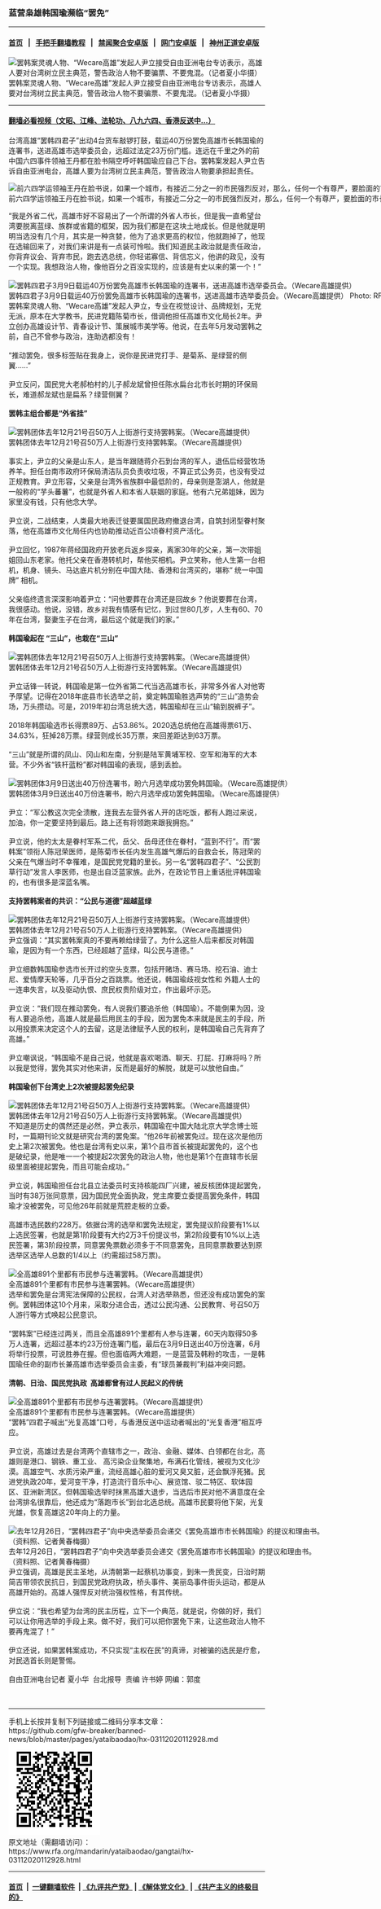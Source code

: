### 蓝营枭雄韩国瑜濒临“罢免”
------------------------

#### [首页](https://github.com/gfw-breaker/banned-news/blob/master/README.md) &nbsp;&nbsp;|&nbsp;&nbsp; [手把手翻墙教程](https://github.com/gfw-breaker/guides/wiki) &nbsp;&nbsp;|&nbsp;&nbsp; [禁闻聚合安卓版](https://github.com/gfw-breaker/bn-android) &nbsp;&nbsp;|&nbsp;&nbsp; [网门安卓版](https://github.com/oGate2/oGate) &nbsp;&nbsp;|&nbsp;&nbsp; [神州正道安卓版](https://github.com/SzzdOgate/update) 



<div id="headerimg">
 <img alt="罢韩案灵魂人物、“Wecare高雄”发起人尹立接受自由亚洲电台专访表示，高雄人要对台湾树立民主典范，警告政治人物不要骗票、不要鬼混。（记者夏小华摄）" src="https://www.rfa.org/mandarin/yataibaodao/gangtai/hx-03112020112928.html/5c397acb4e00.jpg/@@images/2aa9e663-8f55-4a7c-a4f5-eb2cae665ac1.jpeg" title="罢韩案灵魂人物、“Wecare高雄”发起人尹立接受自由亚洲电台专访表示，高雄人要对台湾树立民主典范，警告政治人物不要骗票、不要鬼混。（记者夏小华摄）"/>
 <div id="headerimgcontents">
  <div id="headerimgcaption">
   <span>
    罢韩案灵魂人物、“Wecare高雄”发起人尹立接受自由亚洲电台专访表示，高雄人要对台湾树立民主典范，警告政治人物不要骗票、不要鬼混。（记者夏小华摄）
   </span>
   <!-- zoomattribute -->
  </div>
  <!-- headerimgcaption -->
 </div>
 <!-- headerimagecontents -->
</div>

<hr/>


#### [翻墙必看视频（文昭、江峰、法轮功、八九六四、香港反送中...）](https://github.com/gfw-breaker/banned-news/blob/master/pages/link3.md)

<div id="storytext">
 <div>
  <div class="slot_header">
  </div>
 </div>
 <p>
  台湾高雄“罢韩四君子”出动4台货车敲锣打鼓，载运40万份罢免高雄市长韩国瑜的连署书，送进高雄市选举委员会，远超过法定23万份门槛。连远在千里之外的前中国六四事件领袖王丹都在脸书隔空呼吁韩国瑜应自己下台。罢韩案发起人尹立告诉自由亚洲电台，高雄人要为台湾树立民主典范，警告政治人物要承担起责任。
 </p>
 <p>
  <div class="image-inline captioned" style="width:1500px;">
   <div style="width:1500px;">
    <img alt="前六四学运领袖王丹在脸书说，如果一个城市，有接近二分之一的市民强烈反对，那么，任何一个有尊严，要脸面的市长，都应当主动辞职。（王丹脸书）" src="https://www.rfa.org/mandarin/yataibaodao/gangtai/hx-03112020112928.html/10.jpg" title="前六四学运领袖王丹在脸书说，如果一个城市，有接近二分之一的市民强烈反对，那么，任何一个有尊严，要脸面的市长，都应当主动辞职。（王丹脸书）"/>
   </div>
   <div class="image-caption">
    <span style="width:1500px;">
     前六四学运领袖王丹在脸书说，如果一个城市，有接近二分之一的市民强烈反对，那么，任何一个有尊严，要脸面的市长，都应当主动辞职。（王丹脸书）
    </span>
    <span class="copyright">
    </span>
   </div>
  </div>
 </p>
 <div>
 </div>
 <div>
 </div>
 <div>
  “我是外省二代，高雄市好不容易出了一个所谓的外省人市长，但是我一直希望台湾要脱离蓝绿、族群或省籍的框架，因为我们都是在这块土地成长。但是他就是明明当选没有几个月，其实是一种贪婪，他为了追求更高的权位，他就跑掉了，他现在选输回来了，对我们来讲是有一点装可怜啦。我们知道民主政治就是责任政治，你背弃议会、背弃市民，跑去选总统，你轻诺寡信、背信忘义，他讲的政见，没有一个实现。我想政治人物，像他百分之百没实现的，应该是有史以来的第一个！”
 </div>
 <div>
  <br/>
  <div class="image-inline captioned" style="width:1280px;">
   <div style="width:1280px;">
    <img alt="罢韩四君子3月9日载运40万份罢免高雄市长韩国瑜的连署书，送进高雄市选举委员会。（Wecare高雄提供）" src="https://www.rfa.org/mandarin/yataibaodao/gangtai/hx-03112020112928.html/4e8c4e8c.jpg" title="罢韩四君子3月9日载运40万份罢免高雄市长韩国瑜的连署书，送进高雄市选举委员会。（Wecare高雄提供）"/>
   </div>
   <div class="image-caption">
    <span style="width:1280px;">
     罢韩四君子3月9日载运40万份罢免高雄市长韩国瑜的连署书，送进高雄市选举委员会。（Wecare高雄提供）
    </span>
    <span class="copyright">
     Photo: RFA
    </span>
   </div>
  </div>
 </div>
 <div>
  罢韩案灵魂人物、“Wecare高雄”发起人尹立，专业在视觉设计、品牌规划，无党无派，原本在大学教书，民进党籍陈菊市长，借调他担任高雄市文化局长2年。尹立创办高雄设计节、青春设计节、策展城市美学等。他说，在去年5月发动罢韩之前，自己不曾参与政治，连助选都没有！
  <br/>
  <br/>
  “推动罢免，很多标签贴在我身上，说你是民进党打手、是菊系、是绿营的侧翼……”
  <br/>
  <br/>
  尹立反问，国民党大老郝柏村的儿子郝龙斌曾担任陈水扁台北市长时期的环保局长，难道郝龙斌也是扁系？绿营侧翼？
  <br/>
  <b>
   <br/>
   罢韩主组合都是“外省挂”
  </b>
 </div>
 <div>
  <b>
  </b>
  <br/>
  <div class="image-inline captioned" style="width:960px;">
   <div style="width:960px;">
    <img alt="罢韩团体去年12月21号召50万人上街游行支持罢韩案。（Wecare高雄提供）" src="https://www.rfa.org/mandarin/yataibaodao/gangtai/hx-03112020112928.html/4e09.jpg" title="罢韩团体去年12月21号召50万人上街游行支持罢韩案。（Wecare高雄提供）"/>
   </div>
   <div class="image-caption">
    <span style="width:960px;">
     罢韩团体去年12月21号召50万人上街游行支持罢韩案。（Wecare高雄提供）
    </span>
    <span class="copyright">
    </span>
   </div>
  </div>
  <br/>
  事实上，尹立的父亲是山东人，是当年跟随蒋介石到台湾的军人，退伍后经营牧场养羊。担任台南市政府环保局清洁队员负责收垃圾，不算正式公务员，也没有受过正规教育。尹立形容，父亲是台湾外省族群中最低阶的，母亲则是澎湖人，他就是一般称的“芋头蕃薯”，也就是外省人和本省人联姻的家庭。他有六兄弟姐妹，因为家里没有钱，只有他念大学。
  <br/>
  <br/>
  尹立说，二战结束，人类最大地表迁徙要属国民政府撤退台湾，自筑封闭型眷村聚落，他在高雄市文化局任内也协助推动近百公顷眷村资产活化。
  <br/>
  <br/>
  尹立回忆，1987年蒋经国政府开放老兵返乡探亲，离家30年的父亲，第一次带姐姐回山东老家。他托父亲在香港转机时，帮他买相机。尹立笑称，他人生第一台相机，机身、镜头、马达底片机分别在中国大陆、香港和台湾买的，堪称“ 统一中国牌” 相机。
  <br/>
  <br/>
  父亲临终遗言深深影响着尹立：“问他要葬在台湾还是回故乡？他说要葬在台湾，我很感动。他说，没错，故乡对我有情感有记忆，到过世80几岁，人生有60、70年在台湾，娶妻生子在台湾，最后这个就是我们的家。”
  <br/>
  <br/>
  <b>
   韩国瑜起在 “三山”，也栽在“三山”
  </b>
 </div>
 <div>
  <b>
  </b>
  <br/>
  <div class="image-inline captioned" style="width:960px;">
   <div style="width:960px;">
    <img alt="罢韩团体去年12月21号召50万人上街游行支持罢韩案。（Wecare高雄提供）" src="https://www.rfa.org/mandarin/yataibaodao/gangtai/hx-03112020112928.html/56db.jpg" title="罢韩团体去年12月21号召50万人上街游行支持罢韩案。（Wecare高雄提供）"/>
   </div>
   <div class="image-caption">
    <span style="width:960px;">
     罢韩团体去年12月21号召50万人上街游行支持罢韩案。（Wecare高雄提供）
    </span>
    <span class="copyright">
    </span>
   </div>
  </div>
  <br/>
  尹立话锋一转说，韩国瑜是第一位外省第二代当选高雄市长，非常多外省人对他寄予厚望。记得在2018年底县市长选举之前，奠定韩国瑜胜选声势的“三山”造势会场，万头攒动。可是，2019年初台湾总统大选，韩国瑜却在三山“输到脱裤子”。
  <br/>
  <br/>
  2018年韩国瑜选市长得票89万、占53.86%。2020选总统他在高雄得票61万、34.63%，狂掉28万票。绿营则成长35万票，来回差距达到63万票。
  <br/>
  <br/>
  “三山”就是所谓的凤山、冈山和左南，分别是陆军黄埔军校、空军和海军的大本营。不少外省“铁杆蓝粉”都对韩国瑜的表现，感到丢脸。
 </div>
 <div>
  <br/>
  <div class="image-inline captioned" style="width:808px;">
   <div style="width:808px;">
    <img alt="罢韩团体3月9日送出40万份连署书，盼六月选举成功罢免韩国瑜。（Wecare高雄提供）" src="https://www.rfa.org/mandarin/yataibaodao/gangtai/hx-03112020112928.html/11.jpg" title="罢韩团体3月9日送出40万份连署书，盼六月选举成功罢免韩国瑜。（Wecare高雄提供）"/>
   </div>
   <div class="image-caption">
    <span style="width:808px;">
     罢韩团体3月9日送出40万份连署书，盼六月选举成功罢免韩国瑜。（Wecare高雄提供）
    </span>
    <span class="copyright">
    </span>
   </div>
  </div>
  <br/>
  尹立：“军公教这次完全溃散，连我去左营外省人开的店吃饭，都有人跑过来说，加油，你一定要坚持到最后。路上还有将领跑来跟我拥抱。”
  <br/>
  <br/>
  尹立说，他的太太是眷村军系二代，岳父、岳母还住在眷村，“蓝到不行”。而“罢韩案”领衔人陈冠荣医师，是陈菊市长任内发生高雄气爆后的自救会长，陈冠荣的父亲在气爆当时不幸罹难，是国民党党籍的里长。另一名“罢韩四君子”、“公民割草行动”发言人李医师，也是出自泛蓝家族。此外，在政论节目上重话批评韩国瑜的，也有很多是深蓝名嘴。
  <br/>
  <br/>
  <b>
   支持罢韩案者的共识：“公民与道德”超越蓝绿
  </b>
 </div>
 <div>
  <b>
  </b>
  <br/>
  <div class="image-inline captioned" style="width:1280px;">
   <div style="width:1280px;">
    <img alt="罢韩团体去年12月21号召50万人上街游行支持罢韩案。（Wecare高雄提供）" src="https://www.rfa.org/mandarin/yataibaodao/gangtai/hx-03112020112928.html/4e94.jpg" title="罢韩团体去年12月21号召50万人上街游行支持罢韩案。（Wecare高雄提供）"/>
   </div>
   <div class="image-caption">
    <span style="width:1280px;">
     罢韩团体去年12月21号召50万人上街游行支持罢韩案。（Wecare高雄提供）
    </span>
    <span class="copyright">
    </span>
   </div>
  </div>
 </div>
 <div>
  尹立强调：“其实罢韩案真的不要再赖给绿营了。为什么这些人后来都反对韩国瑜，是因为有一个东西，已经超越了蓝绿，叫公民与道德。”
  <br/>
  <br/>
  尹立细数韩国瑜参选市长开过的空头支票，包括开赌场、赛马场、挖石油、迪士尼、爱情摩天轮等，几乎百分之百跳票。他还说，韩国瑜歧视女性和 外籍人士的一连串失言，以及驱动仇恨、庶民权贵阶级对立，作出最坏示范。
  <br/>
  <br/>
  尹立说：“我们现在推动罢免，有人说我们要追杀他（韩国瑜）。不能倒果为因，没有人要追杀他，高雄人就是最后用民主的手段，因为罢免本来就是民主的手段，所以用投票来决定这个人的去留，这是法律赋予人民的权利，是韩国瑜自己先背弃了高雄。”
  <br/>
  <br/>
  尹立嘲讽说，“韩国瑜不是自己说，他就是喜欢喝酒、聊天、打屁、打麻将吗？所以我是觉得，罢免其实对他来讲，反而是最好的解脱，就是可以放他自由。”
  <br/>
  <br/>
  <b>
   韩国瑜创下台湾史上2次被提起罢免纪录
  </b>
 </div>
 <div>
  <b>
  </b>
  <br/>
  <div class="image-inline captioned" style="width:878px;">
   <div style="width:878px;">
    <img alt="罢韩团体去年12月21号召50万人上街游行支持罢韩案。（Wecare高雄提供）" src="https://www.rfa.org/mandarin/yataibaodao/gangtai/hx-03112020112928.html/516d516d.jpg" title="罢韩团体去年12月21号召50万人上街游行支持罢韩案。（Wecare高雄提供）"/>
   </div>
   <div class="image-caption">
    <span style="width:878px;">
     罢韩团体去年12月21号召50万人上街游行支持罢韩案。（Wecare高雄提供）
    </span>
    <span class="copyright">
    </span>
   </div>
  </div>
 </div>
 <div>
  不知道是历史的偶然还是必然，尹立表示，韩国瑜在中国大陆北京大学念博士班时，一篇期刊论文就是研究台湾的罢免案。“他26年前被罢免过。现在这次是他历史上第2次被罢免。他也是台湾有史以来，第1个县市首长被提起罢免的，这个也是破纪录，他是唯一一个被提起2次罢免的政治人物，他也是第1个在直辖市长层级里面被提起罢免，而且可能会成功。”
  <br/>
  <br/>
  尹立说，韩国瑜担任台北县立法委员时支持核能四厂兴建，被反核团体提起罢免，当时有38万张同意票，因为国民党全面执政，党主席要立委提高罢免条件，韩国瑜才没被罢免，可见他26年前就是荒腔走板的立委。
  <br/>
  <br/>
  高雄市选民数约228万。依据台湾的选举和罢免法规定，罢免提议阶段要有1%以上选民签署，也就是第1阶段要有大约2万3千份提议书，第2阶段要有10%以上选民签署，第3阶段投票，同意罢免票数必须多于不同意罢免，且同意票数要达到原选举区选举人总数的1/4以上（约需超过58万票)。
 </div>
 <div>
  <br/>
  <div class="image-inline captioned" style="width:918px;">
   <div style="width:918px;">
    <img alt="全高雄891个里都有市民参与连署罢韩。（Wecare高雄提供）" src="https://www.rfa.org/mandarin/yataibaodao/gangtai/hx-03112020112928.html/4e034e03.jpg" title="全高雄891个里都有市民参与连署罢韩。（Wecare高雄提供）"/>
   </div>
   <div class="image-caption">
    <span style="width:918px;">
     全高雄891个里都有市民参与连署罢韩。（Wecare高雄提供）
    </span>
    <span class="copyright">
    </span>
   </div>
  </div>
 </div>
 <div>
  选举和罢免是台湾宪法保障的公民权，台湾人对选举熟悉，但还没有成功罢免的案例。罢韩团体这10个月来，采取分进合击，透过公民沟通、公民教育、号召50万人游行等方式唤起公民意识。
  <br/>
  <br/>
  “罢韩案”已经连过两关，而且全高雄891个里都有人参与连署，60天内取得50多万人连署，远超过基本约23万份连署门槛，最后在3月9日送出40万份连署，6月将举行投票，可说胜券在握。但也面临两大难题，一是蓝营及韩粉的攻击，一是韩国瑜任命的副市长兼高雄市选举委员会主委，有“球员兼裁判”利益冲突问题。
  <br/>
  <br/>
  <b>
   清朝、日治、国民党执政  高雄都曾有过人民起义的传统
  </b>
 </div>
 <div>
  <b>
  </b>
  <br/>
  <div class="image-inline captioned" style="width:960px;">
   <div style="width:960px;">
    <img alt="全高雄891个里都有市民参与连署罢韩。（Wecare高雄提供）" src="https://www.rfa.org/mandarin/yataibaodao/gangtai/hx-03112020112928.html/516b516b.jpg" title="全高雄891个里都有市民参与连署罢韩。（Wecare高雄提供）"/>
   </div>
   <div class="image-caption">
    <span style="width:960px;">
     全高雄891个里都有市民参与连署罢韩。（Wecare高雄提供）
    </span>
    <span class="copyright">
    </span>
   </div>
  </div>
 </div>
 <div>
  “罢韩”四君子喊出“光复高雄”口号，与香港反送中运动者喊出的“光复香港”相互呼应。
  <br/>
  <br/>
  尹立说，高雄过去是台湾两个直辖市之一，政治、金融、媒体、白领都在台北，高雄则是港口、钢铁、重工业、 高污染企业聚集地，布满石化管线，被视为文化沙漠。高雄空气、水质污染严重，流经高雄心脏的爱河又臭又脏，还会飘浮死猪。民进党执政20年，爱河变干净，打造流行音乐中心、展览馆、驳二特区、软体园区、亚洲新湾区。但韩国瑜选举时抹黑高雄大退步，当选后市民对他不满意度在全台湾排名很靠后，他还成为“落跑市长”到台北选总统。高雄市民要将他下架，光复光雄，恢复高雄这20年向上的力量。
 </div>
 <div>
  <br/>
  <div class="image-inline captioned" style="width:622px;">
   <div style="width:622px;">
    <img alt="去年12月26日，“罢韩四君子”向中央选举委员会递交《罢免高雄市市长韩国瑜》的提议和理由书。（资料照、记者黄春梅摄）" src="https://www.rfa.org/mandarin/yataibaodao/gangtai/hx-03112020112928.html/4e5d4e5d.jpg" title="去年12月26日，“罢韩四君子”向中央选举委员会递交《罢免高雄市市长韩国瑜》的提议和理由书。（资料照、记者黄春梅摄）"/>
   </div>
   <div class="image-caption">
    <span style="width:622px;">
     去年12月26日，“罢韩四君子”向中央选举委员会递交《罢免高雄市市长韩国瑜》的提议和理由书。（资料照、记者黄春梅摄）
    </span>
    <span class="copyright">
    </span>
   </div>
  </div>
 </div>
 <div>
  尹立强调，高雄是民主圣地，从清朝第一起蔡机功事变，到朱一贵民变，日治时期简吉带领农民抗日，到国民党政府执政，桥头事件、美丽岛事件街头运动，都是从高雄开始的。高雄人强悍反对统治强权性格，有其传统。
  <br/>
  <br/>
  伊立说：“我也希望为台湾的民主历程，立下一个典范，就是说，你做的好，我们可以让你用选举的手段上来。做不好，我们可以把你罢免下来，让这些政治人物不要再鬼混了！”
  <br/>
  <br/>
  伊立还说，如果罢韩案成功，不只实现“主权在民”的真谛，对被骗的选民是疗愈，对民选首长则是警惕。
  <br/>
  <br/>
  自由亚洲电台记者 夏小华  台北报导  责编 许书婷 网编：郭度
  <br/>
  <br/>
  <br/>
 </div>
</div>

<hr/>
手机上长按并复制下列链接或二维码分享本文章：<br/>
https://github.com/gfw-breaker/banned-news/blob/master/pages/yataibaodao/hx-03112020112928.md <br/>
<a href='https://github.com/gfw-breaker/banned-news/blob/master/pages/yataibaodao/hx-03112020112928.md'><img src='https://github.com/gfw-breaker/banned-news/blob/master/pages/yataibaodao/hx-03112020112928.md.png'/></a> <br/>
原文地址（需翻墙访问）：https://www.rfa.org/mandarin/yataibaodao/gangtai/hx-03112020112928.html


------------------------
#### [首页](https://github.com/gfw-breaker/banned-news/blob/master/README.md) &nbsp;|&nbsp; [一键翻墙软件](https://github.com/gfw-breaker/nogfw/blob/master/README.md) &nbsp;| [《九评共产党》](https://github.com/gfw-breaker/9ping.md/blob/master/README.md#九评之一评共产党是什么) | [《解体党文化》](https://github.com/gfw-breaker/jtdwh.md/blob/master/README.md) | [《共产主义的终极目的》](https://github.com/gfw-breaker/gczydzjmd.md/blob/master/README.md)


<img src='http://gfw-breaker.win/banned-news/pages/yataibaodao/hx-03112020112928.md' width='0px' height='0px'/>